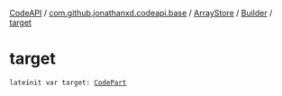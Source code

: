 [CodeAPI](../../../index.md) / [com.github.jonathanxd.codeapi.base](../../index.md) / [ArrayStore](../index.md) / [Builder](index.md) / [target](.)

# target

`lateinit var target: `[`CodePart`](../../../com.github.jonathanxd.codeapi/-code-part/index.md)
